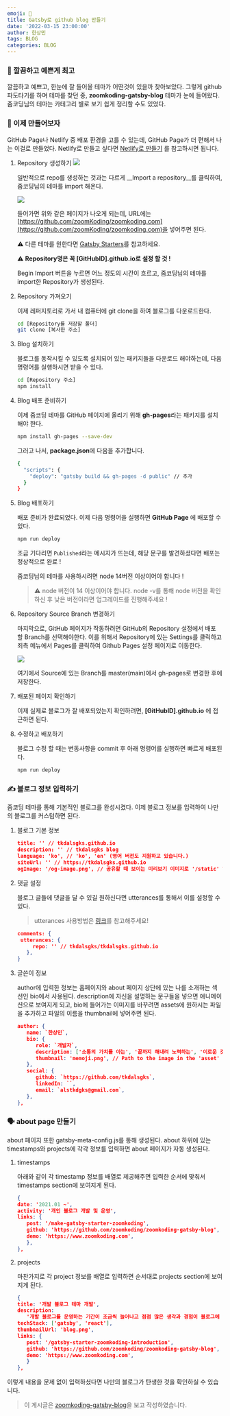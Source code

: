 ```yaml
---
emoji: 🧢
title: Gatsby로 github blog 만들기
date: '2022-03-15 23:00:00'
author: 한상민
tags: BLOG
categories: BLOG
---
```


### 💅 깔끔하고 예쁜게 최고

깔끔하고 예쁘고, 한눈에 잘 들어올 테마가 어떤것이 있을까 찾아보았다.
그렇게 github 파도타기를 하며 테마를 찾던 중, **zoomkoding-gatsby-blog** 테마가 눈에 들어왔다.
줌코딩님의 테마는 카테고리 별로 보기 쉽게 정리할 수도 있었다.



### 🚀 이제 만들어보자

GitHub Page나 Netlify 중 배포 환경을 고를 수 있는데, GitHub Page가 더 편해서 나는 이걸로 만들었다.
Netlify로 만들고 싶다면 [Netlify로 만들기](https://github.com/leedawnn/leedawnn.github.io/tree/master#-netlify로-만들기) 를 참고하시면 됩니다.

1. Repository 생성하기
   ![](import1.png)

   일반적으로 repo를 생성하는 것과는 다르게 __Import a repository__를 클릭하여, 줌코딩님의 테마를 import 해온다.

   ![](import2.png)

   들어가면 위와 같은 페이지가 나오게 되는데, URL에는 [https://github.com/zoomKoding/zoomkoding.com](https://github.com/zoomKoding/zoomkoding.com)을 넣어주면 된다.

   ⚠️ 다른 테마를 원한다면 [Gatsby Starters](https://www.gatsbyjs.com/starters/)를 참고하세요.

   ⚠️ **Repository명은 꼭 [GitHubID].github.io로 설정 할 것 !**

   Begin Import 버튼을 누르면 어느 정도의 시간이 흐르고, 줌코딩님의 테마를 import한 Repository가 생성된다.

2. Repository 가져오기

   이제 레퍼지토리로 가서 내 컴퓨터에 git clone을 하여 블로그를 다운로드한다.

   ```bash
   cd [Repository를 저장할 폴더]
   git clone [복사한 주소]
   ```

3. Blog 설치하기

   블로그를 동작시킬 수 있도록 설치되어 있는 패키지들을 다운로드 해야하는데, 다음 명령어를 실행하시면 받을 수 있다.

   ```bash
   cd [Repository 주소]
   npm install
   ```

4. Blog 배포 준비하기

   이제 줌코딩 테마를 GitHub 페이지에 올리기 위해 **gh-pages**라는 패키지를 설치해야 한다.

   ```bash
   npm install gh-pages --save-dev
   ```

   그러고 나서, **package.json**에 다음을 추가합니다.

   ```bash
   {
     "scripts": {
       "deploy": "gatsby build && gh-pages -d public" // 추가
     }
   }
   ```

5. Blog 배포하기

   배포 준비가 완료되었다. 이제 다음 명령어을 실행하면 **GitHub Page** 에 배포할 수 있다.

   ```bash
   npm run deploy
   ```

   조금 기다리면  `Published`라는 메시지가 뜨는데, 해당 문구를 발견하셨다면 배포는 정상적으로 완료 !

   줌코딩님의 테마를 사용하시려면 node 14버전 이상이어야 합니다 !

   > ⚠️ node 버전이 14 이상이어야 합니다. node -v를 통해 node 버전을 확인하신 후 낮은 버전이라면 업그레이드를 진행해주세요 !

6. Repository Source Branch 변경하기
   
   마지막으로, GitHub 페이지가 작동하려면 GitHub의 Repository 설정에서 배포 할 Branch를 선택해야한다.
   이를 위해서 Repository에 있는 Settings를 클릭하고 죄측 메뉴에서 Pages를 클릭하여 Github Pages 설정 페이지로 이동한다.

   ![](import3.png)

   여기에서 Source에 있는 Branch를 master(main)에서 gh-pages로 변경한 후에 저장한다.
   
7. 배포된 페이지 확인하기

   이제 실제로 블로그가 잘 배포되었는지 확인하려면, **[GitHubID].github.io** 에 접근하면 된다.

8. 수정하고 배포하기

   블로그 수정 할 때는 변동사항을 commit 후 아래 명령어를 실행하면 빠르게 배포된다.

   ```bash
   npm run deploy
   ```



### ✍️ 블로그 정보 입력하기

줌코딩 테마를 통해 기본적인 블로그를 완성시켰다. 이제 블로그 정보를 입력하여 나만의 블로그를 커스텀하면 된다.

1. 블로그 기본 정보

   ```json
   title: '' // tkdalsgks.github.io
   description: '' // tkdalsgks blog
   language: 'ko', // 'ko', 'en' (영어 버전도 지원하고 있습니다.)
   siteUrl: '' // https://tkdalsgks.github.io
   ogImage: '/og-image.png', // 공유할 때 보이는 미리보기 이미지로 '/static' 하위에 넣고 싶은 이미지를 추가하시면 됩니다.
   ```

2. 댓글 설정

   블로그 글들에 댓글을 달 수 있길 원하신다면 utterances를 통해서 이를 설정할 수 있다.

   > utterances 사용방법은 [링크](https://utteranc.es/)를 참고해주세요!

   ```json
   comments: {
    utterances: {
        repo: '' // tkdalsgks/tkdalsgks.github.io
      },
   }
   ```

3. 글쓴이 정보

   author에 입력한 정보는 홈페이지와 about 페이지 상단에 있는 나를 소개하는 섹션인 bio에서 사용된다.
   description에 자신을 설명하는 문구들을 넣으면 애니메이션으로 보여지게 되고, bio에 들어가는 이미지를 바꾸려면 assets에 원하시는 파일을 추가하고 파일의 이름을 thumbnail에 넣어주면 된다.
   
   ```json
   author: {
      name: `한상민`,
      bio: {
         role: `개발자`,
         description: ['소통의 가치를 아는', '끝까지 해내려 노력하는', '이로운 것을 나누고픈'],
         thumbnail: 'memoji.png', // Path to the image in the 'asset' folder
      },
      social: {
         github: `https://github.com/tkdalsgks`,
         linkedIn: ``,
         email: `alstkdgks@gmail.com`,
      },
   },
   ```



### 🗣 about page 만들기

about 페이지 또한 gatsby-meta-config.js를 통해 생성된다. about 하위에 있는 timestamps와 projects에 각각 정보를 입력하면 about 페이지가 자동 생성된다.

1. timestamps

   아래와 같이 각 timestamp 정보를 배열로 제공해주면 입력한 순서에 맞춰서 timestamps section에 보여지게 된다.

   ```json
   {
   date: '2021.01 ~',
   activity: '개인 블로그 개발 및 운영',
   links: {
      post: '/make-gatsby-starter-zoomkoding',
      github: 'https://github.com/zoomkoding/zoomkoding-gatsby-blog',
      demo: 'https://www.zoomkoding.com',
      },
   },
   ```

2. projects

   마찬가지로 각 project 정보를 배열로 입력하면 순서대로 projects section에 보여지게 된다.

   ```json
   {
   title: '개발 블로그 테마 개발',
   description:
      '개발 블로그를 운영하는 기간이 조금씩 늘어나고 점점 많은 생각과 경험이 블로그에 쌓아가면서 제 이야기를 담고 있는 블로그를 직접 만들어보고 싶게 되었습니다. 그동안 여러 개발 블로그를 보면서 좋았던 부분과 불편했던 부분들을 바탕으로 레퍼런스를 참고하여 직접 블로그 테마를 만들게 되었습니다.',
   techStack: ['gatsby', 'react'],
   thumbnailUrl: 'blog.png',
   links: {
      post: '/gatsby-starter-zoomkoding-introduction',
      github: 'https://github.com/zoomkoding/zoomkoding-gatsby-blog',
      demo: 'https://www.zoomkoding.com',
      }
   },
   ```

이렇게 내용을 문제 없이 입력하셨다면 나만의 블로그가 탄생한 것을 확인하실 수 있습니다.



> 이 게시글은 [zoomkoding-gatsby-blog](https://github.com/zoomkoding/zoomkoding-gatsby-blog)을 보고 작성하였습니다.

```toc

```

